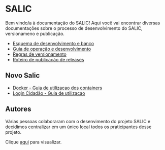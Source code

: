 # SALIC

Bem vindo/a à documentação do SALIC! Aqui você vai encontrar diversas documentações sobre o processo de desenvolvimento do SALIC, versionameno e publicação.

* [Esquema de desenvolvimento e banco](doc/Esquema_de_desenvolvimento_e_banco.md)
* [Guia de operação e desenvolvimento](doc/Guia_de_operacao-desenvolvimento.md)
* [Regras de versionamento](doc/Regras_versionamento.md)
* [Roteiro de publicação de releases](doc/Roteiro_de_publicacao_de_releases.md)

## Novo Salic
* [Docker - Guia de utilizacao dos containers](doc/Guia_utilizacao_docker.md)
* [Login Cidadão - Guia de utilizacao](doc/Guia_utilizacao_login_cidadao.md)

## Autores
Várias pessoas colaboraram com o desenvimento do projeto SALIC e decidimos centralizar em um único local todos os praticipantes desse projeto.
  
Clique [aqui](doc/Autores.md) para visualizar.
